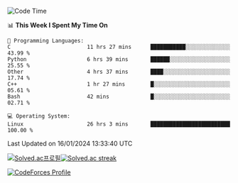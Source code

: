 
<!--START_SECTION:waka-->
![Code Time](http://img.shields.io/badge/Code%20Time-3%2C170%20hrs%2015%20mins-blue)

📊 **This Week I Spent My Time On** 

```text
💬 Programming Languages: 
C                        11 hrs 27 mins      ███████████░░░░░░░░░░░░░░   43.99 % 
Python                   6 hrs 39 mins       ██████░░░░░░░░░░░░░░░░░░░   25.55 % 
Other                    4 hrs 37 mins       ████░░░░░░░░░░░░░░░░░░░░░   17.74 % 
C++                      1 hr 27 mins        █░░░░░░░░░░░░░░░░░░░░░░░░   05.61 % 
Bash                     42 mins             █░░░░░░░░░░░░░░░░░░░░░░░░   02.71 % 

💻 Operating System: 
Linux                    26 hrs 3 mins       █████████████████████████   100.00 % 
```


 Last Updated on 16/01/2024 13:33:40 UTC
<!--END_SECTION:waka-->


[![Solved.ac프로필](http://mazassumnida.wtf/api/generate_badge?boj=hckim96)](https://solved.ac/hckim96)[![Solved.ac streak](http://mazandi.herokuapp.com/api?handle=hckim96&theme=dark)](https://solved.ac/hckim96)


[![CodeForces Profile](https://cf.leed.at?id=hckim96)](https://codeforces.com/profile/hckim96)

